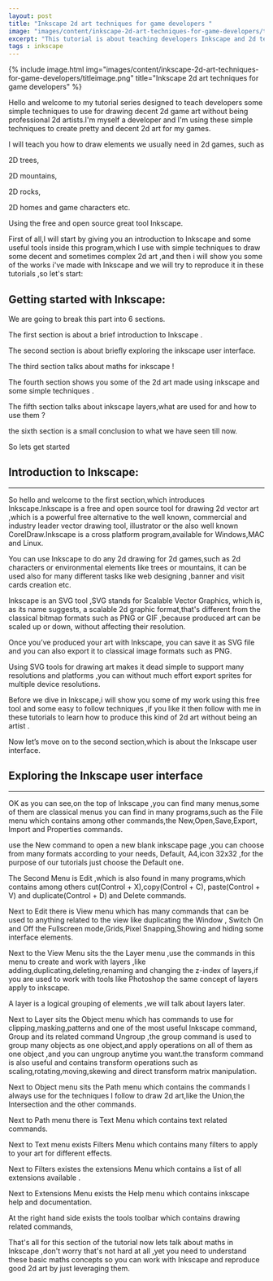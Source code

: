 ```yaml
---
layout: post
title: "Inkscape 2d art techniques for game developers "
image: "images/content/inkscape-2d-art-techniques-for-game-developers/titleimage.png"
excerpt: "This tutorial is about teaching developers Inkscape and 2d techniques to produce 2D art for their games without being designers "
tags : inkscape
---
```

{% include image.html
       img="images/content/inkscape-2d-art-techniques-for-game-developers/titleimage.png"
       title="Inkscape 2d art techniques for game developers"
%}


Hello and welcome to my  tutorial series designed to teach developers some simple techniques to use for drawing decent 2d game art without being professional 2d artists.I'm myself a developer and I'm using these simple techniques to create pretty and decent 2d art for my games.

I will teach you how to draw elements we usually need in 2d games, such as 

2D trees,

2D mountains,

2D rocks,

2D homes and game characters etc.

Using the free and open source great tool Inkscape.

First of all,I will start by giving you an introduction to Inkscape and some useful tools inside this program,which I use with simple techniques to draw some decent and sometimes complex 2d art ,and then i will show you some of the works i've made with Inkscape and we will try to reproduce it in these tutorials ,so let's start:

Getting started with Inkscape:
-----------------------------

We are going to break this part into 6 sections.

The first section is about a brief introduction to Inkscape .

The second section is about  briefly exploring the inkscape user interface.

The third section  talks about maths for inkscape !

The fourth section shows you some of the 2d art made using inkscape and some simple techniques .

The fifth section talks about inkscape layers,what are used for and how to use them  ?

the sixth section is a small conclusion to what we have seen till now.

So lets get started

Introduction to Inkscape:
-----------------------
------------------------

So hello and welcome to the first section,which introduces Inkscape.Inkscape is a free and open source tool for drawing 2d vector art ,which is a powerful free alternative to the well known, commercial and industry leader vector drawing tool, illustrator or the also well known CorelDraw.Inkscape is a cross platform program,available for Windows,MAC and Linux.

You can use Inkscape to do any 2d drawing for 2d games,such as 2d characters or environmental elements like trees or mountains, it can be used also for many different tasks like web designing ,banner and visit cards creation etc.

Inkscape is an SVG tool ,SVG stands for Scalable Vector Graphics, which is, as its name suggests, a scalable 2d graphic format,that's different from the classical bitmap formats such as  PNG or GIF ,because produced art can be scaled up or down, without affecting their resolution.

Once you’ve produced your art with Inkscape, you can save it as SVG file and you can also export it to classical image formats such as PNG.

Using SVG tools for drawing art makes it dead simple to support many resolutions and platforms ,you can without much effort export sprites for multiple device resolutions.

Before we dive in Inkscape,i will show you some of my work using this free tool and  some easy to follow techniques ,if you like it then follow with me in these tutorials to learn how to produce this kind of 2d art without being an artist .

Now let’s move on to the second section,which is about the Inkscape user interface.

Exploring the Inkscape user interface
--------------------------------------
--------------------------------------

OK as you can see,on the top of Inkscape ,you can find many menus,some of them are classical menus you can find in many programs,such as the File menu which contains among other commands,the New,Open,Save,Export, Import and Properties commands.

use the New command to open a new blank inkscape page ,you can choose from many formats according to your needs, Default, A4,icon 32x32 ,for the purpose of our tutorials just choose the Default one.

The Second Menu is Edit ,which is also found in many programs,which contains among others  cut(Control + X),copy(Control + C), paste(Control + V) and duplicate(Control + D)  and Delete commands.

Next to Edit there is View menu which has many commands that can be used to anything related to the view like duplicating the Window , Switch On and Off the Fullscreen mode,Grids,Pixel Snapping,Showing and hiding some interface elements. 

Next to the View Menu sits the the Layer menu ,use the commands in this menu to create and work with layers ,like adding,duplicating,deleting,renaming and changing the z-index of layers,if you are used to work with tools like Photoshop the same concept of layers apply to inkscape.

A layer is a logical grouping of elements ,we will talk about layers later.

Next to Layer sits the Object menu which has commands to use for clipping,masking,patterns and one of the most useful Inkscape command, Group and its related command Ungroup ,the group command is used to group many objects as one object,and apply operations on all of them  as one object ,and you can ungroup anytime you want.the transform command is also useful and contains transform operations such as scaling,rotating,moving,skewing and direct transform matrix manipulation.

Next to Object menu sits the Path menu which contains the commands I always use for the techniques I follow to draw 2d art,like the Union,the Intersection and the other commands.

Next to Path menu there is Text Menu which contains text related commands.

Next to Text menu exists Filters Menu which contains many filters to apply to your art for different effects.

Next to Filters existes the extensions Menu which contains a list of all extensions available .

Next to Extensions Menu exists the Help menu which contains inkscape help and documentation. 

At the right hand side exists the tools toolbar which contains drawing related commands,

That's all for this section of the tutorial now lets talk about maths in Inkscape ,don't worry that's not hard at all ,yet you need to understand these basic maths concepts so you can work with Inkscape and reproduce good 2d art by just leveraging them.




